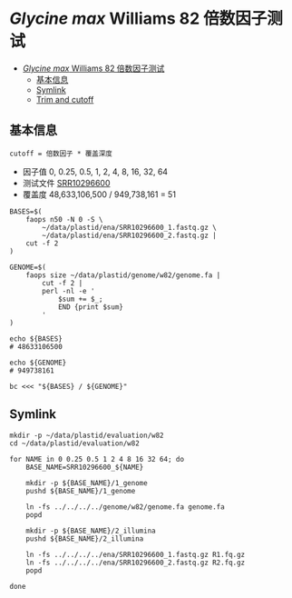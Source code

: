 # *Glycine max* Williams 82 倍数因子测试


[TOC levels=1-3]: # ""

- [*Glycine max* Williams 82 倍数因子测试](#glycine-max-williams-82-倍数因子测试)
  - [基本信息](#基本信息)
  - [Symlink](#symlink)
  - [Trim and cutoff](#trim-and-cutoff)

## 基本信息

`cutoff = 倍数因子 * 覆盖深度`

+ 因子值 0, 0.25, 0.5, 1, 2, 4, 8, 16, 32, 64
+ 测试文件 [SRR10296600](https://www.ncbi.nlm.nih.gov/sra/SRX7009428)
+ 覆盖度 48,633,106,500 / 949,738,161 = 51

```shell script
BASES=$(
    faops n50 -N 0 -S \
        ~/data/plastid/ena/SRR10296600_1.fastq.gz \
        ~/data/plastid/ena/SRR10296600_2.fastq.gz |
    cut -f 2
)

GENOME=$(
    faops size ~/data/plastid/genome/w82/genome.fa |
        cut -f 2 |
        perl -nl -e '
            $sum += $_;
            END {print $sum}
        '
)

echo ${BASES}
# 48633106500

echo ${GENOME}
# 949738161

bc <<< "${BASES} / ${GENOME}"

```

## Symlink

```shell script
mkdir -p ~/data/plastid/evaluation/w82
cd ~/data/plastid/evaluation/w82

for NAME in 0 0.25 0.5 1 2 4 8 16 32 64; do
    BASE_NAME=SRR10296600_${NAME}
    
    mkdir -p ${BASE_NAME}/1_genome
    pushd ${BASE_NAME}/1_genome
    
    ln -fs ../../../../genome/w82/genome.fa genome.fa
    popd
    
    mkdir -p ${BASE_NAME}/2_illumina
    pushd ${BASE_NAME}/2_illumina
    
    ln -fs ../../../../ena/SRR10296600_1.fastq.gz R1.fq.gz
    ln -fs ../../../../ena/SRR10296600_2.fastq.gz R2.fq.gz
    popd

done

```
